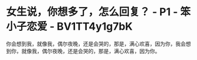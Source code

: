 # 女生说，你想多了，怎么回复？ - P1 - 笨小子恋爱 - BV1TT4y1g7bK

你会想到我，就像我，偶尔夜晚，还是会哭的，那是，满心欢喜，因为你，我会想到你，就像我，偶尔夜晚，还是会哭的，那是，满心欢喜，因为你。

